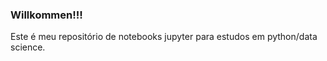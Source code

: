 ### Willkommen!!! 

Este é meu repositório de notebooks jupyter para estudos em python/data science.
